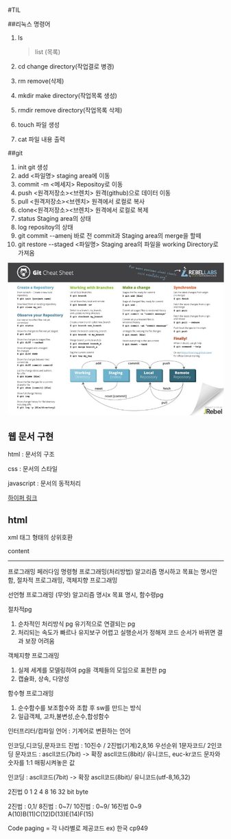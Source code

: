 #TIL

##리눅스 명령어

1. ls

   > list (목록)

2. cd
   change directory(작업결로 병경)

3. rm
   remove(삭제)
4. mkdir
   make directory(작업목록 생성)

5. rmdir
   remove directory(작업목록 삭제)
6. touch
   파일 생성
7. cat
   파일 내용 출력

##git

1. init
   git 생성
2. add <파일명>
   staging area에 이동
3. commit -m <메세지>
   Repositoy로 이동
4. push <원격저장소><브렌치>
   원격(github)으로 데이터 이동
5. pull <원격저장소><브렌치>
   원격에서 로컬로 복사
6. clone<원격저장소><브렌치>
   원격에서 로컬로 복제
7. status
   Staging area의 상태
8. log
   repositoy의 상태
9. git commit --amenj
   바로 전 commit과 Staging area의 merge을 할떼
10. git restore --staged <파일명>
    Staging area의 파일을 working Directory로 가져옴

![Git Sheat Sheet](asset/gitcheatsheet.jpg)

<!DOCTYPE html>
<html lang="en">
  <head>
    <meta charset="UTF-8" />
    <meta http-equiv="X-UA-Compatible" content="IE=edge" />
    <meta name="viewport" content="width=device-width, initial-scale=1.0" />
    <title>naver</title>
    <h2>웹 문서 구현</h2>
    <p>html : 문서의 구조</p>
    <p>css : 문서의 스타일</p>
    <p>javascript : 문서의 동적처리</p>
   <a href="https://www.youtube.com/watch?v=Q4prXo_jkRI">하이퍼 링크</a>
    <h2>html</h2>
    <p>xml 태그 형태의 상위호환</p>
    <p class="id">content</p>
    <hr />

  </head>
  <body></body>
</html>

프로그래밍 페러다임
명령형 프로그래밍(처리방법)
알고리즘 명시하고 목표는 명시안함, 절차적 프로그래밍, 객체지향 프로그래밍

선언형 프로그래밍 (무엇)
알고리즘 명시x 목표 명시, 함수령pg

절차적pg

1. 순차적인 처리방식 pg 유기적으로 연결되는 pg
2. 처리되는 속도가 빠르나 유지보구 어렵고 실행순서가 정해져 코드 순서가 바뀌면 결과 보장 어려움

객체지향 프로그래밍

1. 실제 세계를 모델링하여 pg을 객체들의 모임으로 표현한 pg
2. 캡슐화, 상속, 다양성

함수형 프로그래밍

1. 순수함수를 보조함수와 조합 후 sw를 만드는 방식
2. 일급객체, 고차,불변성,순수,합성함수

인터프리터/컴파일 언어 : 기계어로 변환하는 언어

인코딩,디코딩,문자코드
진법 : 10진수 / 2진법(기계)2,8,16
우선순위
1문자코드/ 2인코딩
문자코드 : ascll코드(7bit) -> 확장 ascll코드(8bit)/ 유니코드, euc-kr코드
문자와 숫자를 1:1 매핑시켜놓은 값

인코딩 : ascll코드(7bit) -> 확장 ascll코드(8bit)/ 유니코드(utf-8,16,32)

2진법
0 1 2 4 8 16 32
bit
byte

2진법 : 0,1/ 8진법 : 0~7/ 10진법 : 0~9/ 16진법 0~9 A(10)B(11)C(12)D(13)E(14)F(15)

Code paging = 각 나라별로 제공코드 ex) 한국 cp949
